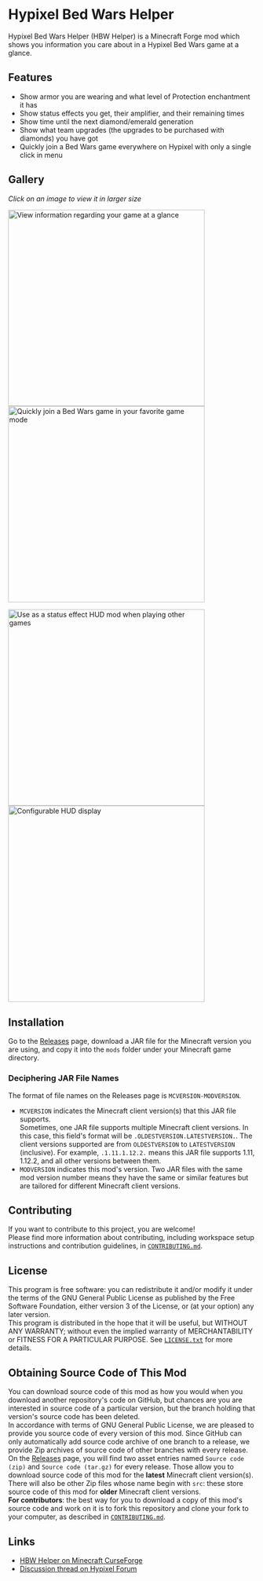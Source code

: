 # Hypixel Bed Wars Helper

Hypixel Bed Wars Helper (HBW Helper) is a Minecraft Forge mod which shows you
information you care about in a Hypixel Bed Wars game at a glance.  

## Features
- Show armor you are wearing and what level of Protection enchantment it has
- Show status effects you get, their amplifier, and their remaining times
- Show time until the next diamond/emerald generation
- Show what team upgrades (the upgrades to be purchased with diamonds) you
have got
- Quickly join a Bed Wars game everywhere on Hypixel with only a single click 
in menu

## Gallery
*Click on an image to view it in larger size*

<p float="left">
<img src="https://user-images.githubusercontent.com/14175175/45604473-5e392000-ba67-11e8-9cdd-3ab2dae60a87.PNG" width="400" alt="View information regarding your game at a glance">
<img src="https://user-images.githubusercontent.com/14175175/45604474-5ed1b680-ba67-11e8-968d-16983b16d095.PNG" width="400" alt="Quickly join a Bed Wars game in your favorite game mode">
</p>
<p float="left">
<img src="https://user-images.githubusercontent.com/14175175/45604475-5ed1b680-ba67-11e8-8760-796d378988a9.PNG" width="400" alt="Use as a status effect HUD mod when playing other games">
<img src="https://user-images.githubusercontent.com/14175175/45604476-5f6a4d00-ba67-11e8-99d0-f7c5f18acd9c.PNG" width="400" alt="Configurable HUD display">
</p>

## Installation
Go to the [Releases](https://github.com/Leo3418/HBWHelper/releases) page,
download a JAR file for the Minecraft version you are using, and copy it into
the `mods` folder under your Minecraft game directory.

### Deciphering JAR File Names
The format of file names on the Releases page is `MCVERSION-MODVERSION`.
- `MCVERSION` indicates the Minecraft client version(s) that this JAR file
supports.  
Sometimes, one JAR file supports multiple Minecraft client versions. In this
case, this field's format will be `.OLDESTVERSION.LATESTVERSION.`. The client
versions supported are from `OLDESTVERSION` to `LATESTVERSION` (inclusive). For
example, `.1.11.1.12.2.` means this JAR file supports 1.11, 1.12.2, and all
other versions between them.
- `MODVERSION` indicates this mod's version. Two JAR files with the same mod
version number means they have the same or similar features but are tailored
for different Minecraft client versions.

## Contributing
If you want to contribute to this project, you are welcome!  
Please find more information about contributing, including workspace setup
instructions and contribution guidelines, in [`CONTRIBUTING.md`](CONTRIBUTING.md).

## License
This program is free software: you can redistribute it and/or modify it under
the terms of the GNU General Public License as published by the Free Software
Foundation, either version 3 of the License, or (at your option) any later
version.  
This program is distributed in the hope that it will be useful, but WITHOUT ANY
WARRANTY; without even the implied warranty of MERCHANTABILITY or FITNESS FOR A
PARTICULAR PURPOSE. See [`LICENSE.txt`](LICENSE.txt) for more details.

## Obtaining Source Code of This Mod
You can download source code of this mod as how you would when you download
another repository's code on GitHub, but chances are you are interested in
source code of a particular version, but the branch holding that version's
source code has been deleted.  
In accordance with terms of GNU General Public License, we are pleased to
provide you source code of every version of this mod. Since GitHub can only
automatically add source code archive of one branch to a release, we provide
Zip archives of source code of other branches with every release.  
On the [Releases](https://github.com/Leo3418/HBWHelper/releases) page, you
will find two asset entries named `Source code (zip)` and
`Source code (tar.gz)` for every release. Those allow you to download source
code of this mod for the **latest** Minecraft client version(s). There will
also be other Zip files whose name begin with `src`: these store source code of
this mod for **older** Minecraft client versions.  
**For contributors**: the best way for you to download a copy of this mod's
source code and work on it is to fork this repository and clone your fork to
your computer, as described in [`CONTRIBUTING.md`](CONTRIBUTING.md).

## Links
- [HBW Helper on Minecraft CurseForge](https://minecraft.curseforge.com/projects/hbwhelper)
- [Discussion thread on Hypixel Forum](https://hypixel.net/threads/hypixel-bed-wars-helper-for-forge-1-8-9-1-12-2.1835479/)
